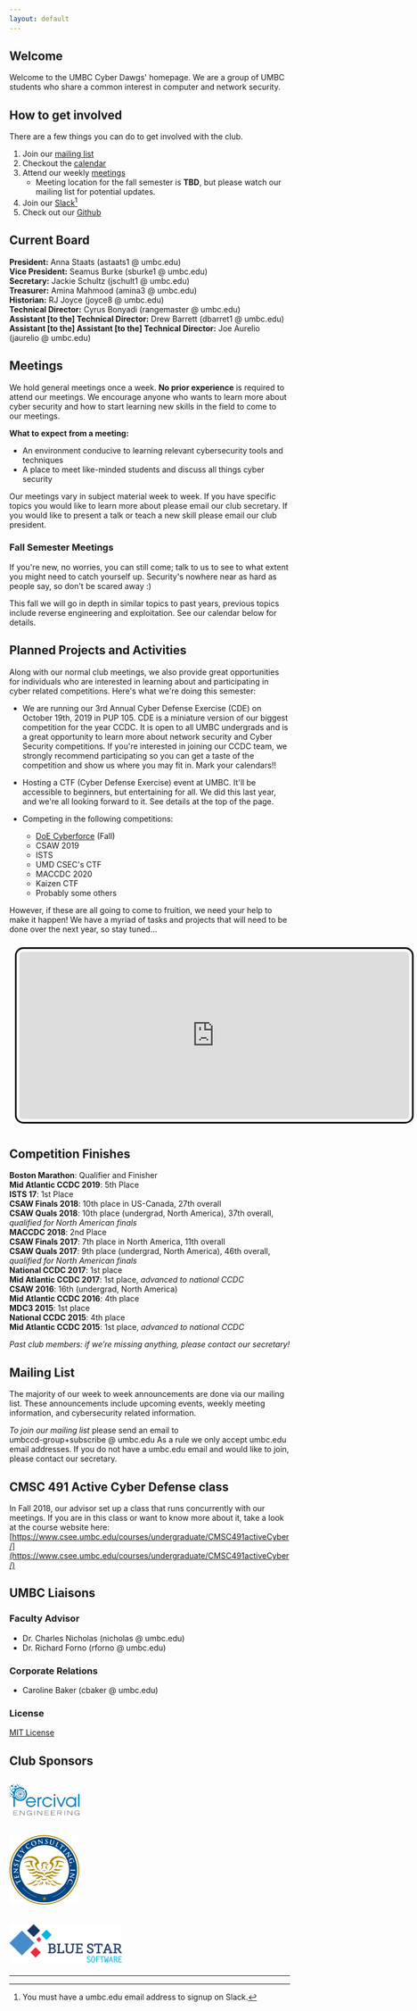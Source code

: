 ```yaml
---
layout: default
---
```


## Welcome

Welcome to the UMBC Cyber Dawgs' homepage. We are a group of UMBC students who
share a common interest in computer and network security.

## How to get involved 

There are a few things you can do to get involved with the club.

1. Join our [mailing list](#mailinglist)
2. Checkout the [calendar](#calendar)
3. Attend our weekly [meetings](#meetings)
    * Meeting location for the fall semester is **TBD**, but please watch
    our mailing list for potential updates.
4. Join our [Slack](https://umbccd.slack.com)[^1]
5. Check out our [Github](https://github.com/UMBCCyberDawgs)

## Current Board

**President:** Anna Staats (astaats1 @ umbc.edu)  
**Vice President:** Seamus Burke (sburke1 @ umbc.edu)  
**Secretary:** Jackie Schultz (jschult1 @ umbc.edu)  
**Treasurer:** Amina Mahmood (amina3 @ umbc.edu)  
**Historian:** RJ Joyce (joyce8 @ umbc.edu)  
**Technical Director:** Cyrus Bonyadi (rangemaster @ umbc.edu)  
**Assistant \[to the\] Technical Director:** Drew Barrett (dbarret1 @ umbc.edu)  
**Assistant \[to the\] Assistant \[to the\] Technical Director:** Joe Aurelio (jaurelio @ umbc.edu)  

## <a name="meetings">Meetings

We hold general meetings once a week. **No prior experience** is required to
attend our meetings. We encourage anyone who wants to learn more about cyber
security and how to start learning new skills in the field to come to our
meetings.

**What to expect from a meeting:**

* An environment conducive to learning relevant cybersecurity tools and
techniques
* A place to meet like-minded students and discuss all things cyber security 


Our meetings vary in subject material week to week. If you have specific topics
you would like to learn more about please email our club secretary. If you
would like to present a talk or teach a new skill please email our club
president.

### Fall Semester Meetings

If you're new, no worries, you can still come; talk to us to see to what extent you might need to 
catch yourself up. Security's nowhere near as hard as people say, so don't be scared away :)

This fall we will go in depth in similar topics to past years, previous topics include reverse
engineering and exploitation. See our calendar below for details.

## Planned Projects and Activities

Along with our normal club meetings, we also provide great opportunities for
individuals who are interested in learning about and participating in cyber
related competitions. Here's what we're doing this semester:

* We are running our 3rd Annual Cyber Defense Exercise (CDE) on October 19th, 2019 in PUP 105. CDE is a miniature version of our   biggest competition for the year CCDC. It is open to all UMBC undergrads and is a great opportunity to learn more about network security and Cyber Security competitions. If you're interested in joining our CCDC team, we strongly recommend participating so you can get a taste of the competition and show us where you may fit in. Mark your calendars!! 

* Hosting a CTF (Cyber Defense Exercise) event at UMBC. It'll be accessible to
beginners, but entertaining for all. We did this last year, and we're all
looking forward to it. See details at the top of the page.

* Competing in the following competitions:
    * [DoE Cyberforce](https://cyberforcecompetition.com/) (Fall)
    * CSAW 2019
    * ISTS
    * UMD CSEC's CTF
    * MACCDC 2020
    * Kaizen CTF
    * Probably some others

However, if these are all going to come to fruition, we need your help to
make it happen! We have a myriad of tasks and projects that will need to be done
over the next year, so stay tuned...

<div style="text-align: center;">
   <a name="calendar"><iframe src="https://calendar.google.com/calendar/embed?mode=AGENDA&amp;height=300&amp;wkst=1&amp;bgcolor=%23ffffff&amp;src=umbc.edu_sua9otosc8mchuu17od417duh8%40group.calendar.google.com&amp;color=%23B1365F&amp;ctz=America%2FNew_York" style="margin: 10px; padding: 5px; border: 3px solid black; border-radius: 15px;" width="700" height="300" frameborder="0" scrolling="no"></iframe></a>
</div>

## <a name="finishes">Competition Finishes</a>
**Boston Marathon**: Qualifier and Finisher<br>
**Mid Atlantic CCDC 2019**: 5th Place<br>
**ISTS 17**: 1st Place<br>
**CSAW Finals 2018**: 10th place in US-Canada, 27th overall  
**CSAW Quals 2018**: 10th place (undergrad, North America), 37th overall, *qualified for North American finals*  
**MACCDC 2018**: 2nd Place  
**CSAW Finals 2017**: 7th place in North America, 11th overall  
**CSAW Quals 2017**: 9th place (undergrad, North America), 46th overall, *qualified for North American finals*  
**National CCDC 2017**: 1st place  
**Mid Atlantic CCDC 2017**: 1st place, *advanced to national CCDC*  
**CSAW 2016**: 16th (undergrad, North America)  
**Mid Atlantic CCDC 2016**: 4th place  
**MDC3 2015**: 1st place  
**National CCDC 2015**: 4th place  
**Mid Atlantic CCDC 2015**: 1st place, *advanced to national CCDC*  

*Past club members: if we’re missing anything, please contact our secretary!*

## <a name="mailinglist">Mailing List</a>

The majority of our week to week announcements are done via our mailing list.
These announcements include upcoming events, weekly meeting information, and
cybersecurity related information.

*To join our mailing list* please send an email to  
umbccd-group+subscribe @ umbc.edu As a rule we only accept umbc.edu email
addresses. If you do not have a umbc.edu email and would like to join, please
contact our secretary.

## <a name="activecyberdefense">CMSC 491 Active Cyber Defense class

In Fall 2018, our advisor set up a class that runs concurrently with our
meetings. If you are in this class or want to know more about it, take a look
at the course website here:
[https://www.csee.umbc.edu/courses/undergraduate/CMSC491activeCyber/](https://www.csee.umbc.edu/courses/undergraduate/CMSC491activeCyber/)

## UMBC Liaisons

### Faculty Advisor 

* Dr. Charles Nicholas (nicholas @ umbc.edu)  
* Dr. Richard Forno (rforno @ umbc.edu)  

### Corporate Relations
*  Caroline Baker (cbaker @ umbc.edu) 


### License

[MIT License](http://umbccyberdawgs.github.io/LICENSE.txt)

## Club Sponsors

## <img src="/images/percival.png" height="25%" width="25%"> 
## <img src="/images/tensley.jpg" height="25%" width="25%">
## <img src="/images/bluestar.png" height="50%" width="40%">

---
[^1]: You must have a umbc.edu email address to signup on Slack.
